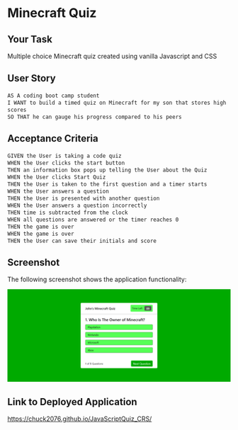 # Minecraft Quiz

## Your Task

Multiple choice Minecraft quiz created using vanilla Javascript and CSS


## User Story

```
AS A coding boot camp student
I WANT to build a timed quiz on Minecraft for my son that stores high scores
SO THAT he can gauge his progress compared to his peers
```

## Acceptance Criteria

```
GIVEN the User is taking a code quiz
WHEN the User clicks the start button
THEN an information box pops up telling the User about the Quiz
WHEN the User clicks Start Quiz
THEN the User is taken to the first question and a timer starts
WHEN the User answers a question
THEN the User is presented with another question
WHEN the User answers a question incorrectly
THEN time is subtracted from the clock
WHEN all questions are answered or the timer reaches 0
THEN the game is over
WHEN the game is over
THEN the User can save their initials and score
```

## Screenshot

The following screenshot shows the application functionality:

![A user clicks through an interactive coding quiz, then enters initials to save the high score before resetting and starting over.](./Assets/screencapture-chuck2076-github-io-Homework-4.png)

## Link to Deployed Application

https://chuck2076.github.io/JavaScriptQuiz_CRS/


